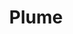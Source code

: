 ---
title: Plume
headline: A language that seeks to simplify systems-level programming.
state: archived 
feature: false 
startDate: 06-02-2021
endDate: 09-04-2021
link: https://github.com/magnetardev/plume
---